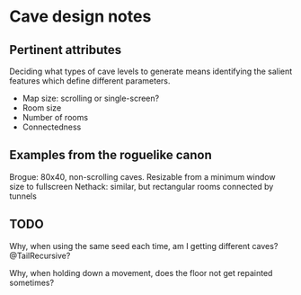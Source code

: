 # Cave design notes

## Pertinent attributes

Deciding what types of cave levels to generate means identifying the salient
features which define different parameters.

  - Map size: scrolling or single-screen?
  - Room size
  - Number of rooms
  - Connectedness

## Examples from the roguelike canon

Brogue: 80x40, non-scrolling caves. Resizable from a minimum window size to fullscreen
Nethack: similar, but rectangular rooms connected by tunnels


## TODO

Why, when using the same seed each time, am I getting different caves? @TailRecursive?

Why, when holding down a movement, does the floor not get repainted sometimes?
